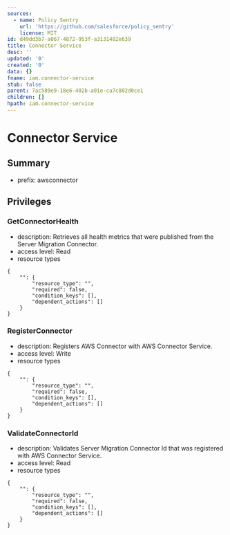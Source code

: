 ```yaml
---
sources:
  - name: Policy Sentry
    url: 'https://github.com/salesforce/policy_sentry'
    license: MIT
id: d49dd3b7-a067-4872-953f-a3131482e639
title: Connector Service
desc: ''
updated: '0'
created: '0'
data: {}
fname: iam.connector-service
stub: false
parent: 7ac589e9-18e6-402b-a01e-ca7c802d0ce1
children: []
hpath: iam.connector-service
---
```

# Connector Service

## Summary

- prefix: awsconnector

## Privileges

### GetConnectorHealth

- description: Retrieves all health metrics that were published from the Server Migration Connector.
- access level: Read
- resource types

```
{
    "": {
        "resource_type": "",
        "required": false,
        "condition_keys": [],
        "dependent_actions": []
    }
}
```

### RegisterConnector

- description: Registers AWS Connector with AWS Connector Service.
- access level: Write
- resource types

```
{
    "": {
        "resource_type": "",
        "required": false,
        "condition_keys": [],
        "dependent_actions": []
    }
}
```

### ValidateConnectorId

- description: Validates Server Migration Connector Id that was registered with AWS Connector Service.
- access level: Read
- resource types

```
{
    "": {
        "resource_type": "",
        "required": false,
        "condition_keys": [],
        "dependent_actions": []
    }
}
```
